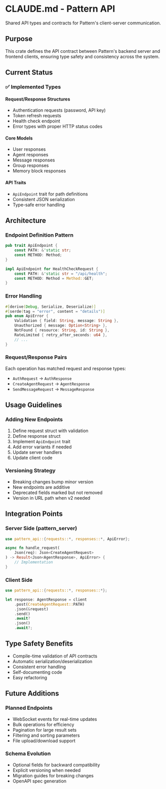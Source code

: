 # CLAUDE.md - Pattern API

Shared API types and contracts for Pattern's client-server communication.

## Purpose

This crate defines the API contract between Pattern's backend server and frontend clients, ensuring type safety and consistency across the system.

## Current Status

### ✅ Implemented Types

#### Request/Response Structures
- Authentication requests (password, API key)
- Token refresh requests
- Health check endpoint
- Error types with proper HTTP status codes

#### Core Models
- User responses
- Agent responses  
- Message responses
- Group responses
- Memory block responses

#### API Traits
- `ApiEndpoint` trait for path definitions
- Consistent JSON serialization
- Type-safe error handling

## Architecture

### Endpoint Definition Pattern
```rust
pub trait ApiEndpoint {
    const PATH: &'static str;
    const METHOD: Method;
}

impl ApiEndpoint for HealthCheckRequest {
    const PATH: &'static str = "/api/health";
    const METHOD: Method = Method::GET;
}
```

### Error Handling
```rust
#[derive(Debug, Serialize, Deserialize)]
#[serde(tag = "error", content = "details")]
pub enum ApiError {
    Validation { field: String, message: String },
    Unauthorized { message: Option<String> },
    NotFound { resource: String, id: String },
    RateLimited { retry_after_seconds: u64 },
    // ...
}
```

### Request/Response Pairs
Each operation has matched request and response types:
- `AuthRequest` → `AuthResponse`
- `CreateAgentRequest` → `AgentResponse`
- `SendMessageRequest` → `MessageResponse`

## Usage Guidelines

### Adding New Endpoints
1. Define request struct with validation
2. Define response struct
3. Implement `ApiEndpoint` trait
4. Add error variants if needed
5. Update server handlers
6. Update client code

### Versioning Strategy
- Breaking changes bump minor version
- New endpoints are additive
- Deprecated fields marked but not removed
- Version in URL path when v2 needed

## Integration Points

### Server Side (pattern_server)
```rust
use pattern_api::{requests::*, responses::*, ApiError};

async fn handle_request(
    Json(req): Json<CreateAgentRequest>
) -> Result<Json<AgentResponse>, ApiError> {
    // Implementation
}
```

### Client Side
```rust
use pattern_api::{requests::*, responses::*};

let response: AgentResponse = client
    .post(CreateAgentRequest::PATH)
    .json(&request)
    .send()
    .await?
    .json()
    .await?;
```

## Type Safety Benefits

- Compile-time validation of API contracts
- Automatic serialization/deserialization
- Consistent error handling
- Self-documenting code
- Easy refactoring

## Future Additions

### Planned Endpoints
- WebSocket events for real-time updates
- Bulk operations for efficiency
- Pagination for large result sets
- Filtering and sorting parameters
- File upload/download support

### Schema Evolution
- Optional fields for backward compatibility
- Explicit versioning when needed
- Migration guides for breaking changes
- OpenAPI spec generation